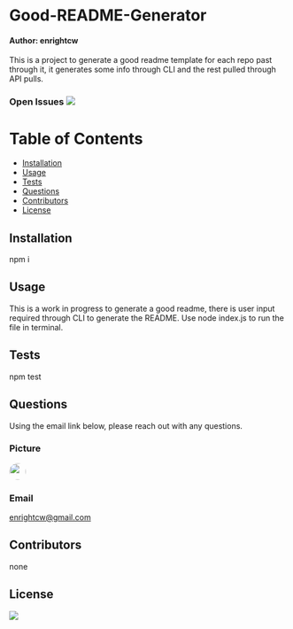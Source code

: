 
# Good-README-Generator
#### Author: enrightcw

This is a project to generate a good readme template for each repo past through it, it generates some info through CLI and the rest pulled through API pulls.

### Open Issues <img src= "https://img.shields.io/github/issues/enrightcw/Good-README-Generator">

# Table of Contents
* [Installation](#installation)
* [Usage](#usage)
* [Tests](#tests)
* [Questions](#questions)
* [Contributors](#contributors)
* [License](#license)

## Installation

npm i

## Usage

This is a work in progress to generate a good readme, there is user input required through CLI to generate the README.  Use node index.js to run the file in terminal.

## Tests

npm test

## Questions

Using the email link below, please reach out with any questions.

### Picture
<img src="https://avatars2.githubusercontent.com/u/58670012?v=4" width="30" style="border-radius: 15px">

### Email 
enrightcw@gmail.com

## Contributors

none

## License

<img src="https://img.shields.io/github/license/enrightcw/Good-README-Generator">
